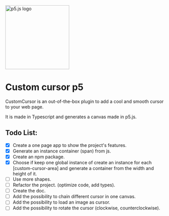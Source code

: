 <img src="https://lucaargentieri.github.io/custom-cursor-p5/p5js.svg" alt="p5.js logo" width="200" />


# Custom cursor p5

CustomCursor is an out-of-the-box plugin to add a cool and smooth cursor to your web page. 

It is made in Typescript and generates a canvas made in p5.js.


## Todo List:

- [X] Create a one page app to show the project's features.
- [X] Generate an instance container (span) from js.
- [X] Create an npm package.
- [X] Choose if keep one global instance of create an instance for each [custom-cursor-area] and generate a container from the width and height of it.
- [ ] Use more shapes.
- [ ] Refactor the project. (optimize code, add types).
- [ ] Create the doc.
- [ ] Add the possibility to chain different cursor in one canvas.
- [ ] Add the possibility to load an image as cursor.
- [ ] Add the possibility to rotate the cursor (clockwise, counterclockwise).
